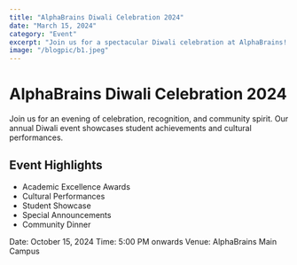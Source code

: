 ```yaml
---
title: "AlphaBrains Diwali Celebration 2024"
date: "March 15, 2024"
category: "Event"
excerpt: "Join us for a spectacular Diwali celebration at AlphaBrains! Cultural performances, academic awards, and special announcements await."
image: "/blogpic/b1.jpeg"
---
```


# AlphaBrains Diwali Celebration 2024

Join us for an evening of celebration, recognition, and community spirit. Our annual Diwali event showcases student achievements and cultural performances.

## Event Highlights

- Academic Excellence Awards
- Cultural Performances
- Student Showcase
- Special Announcements
- Community Dinner

Date: October 15, 2024
Time: 5:00 PM onwards
Venue: AlphaBrains Main Campus
